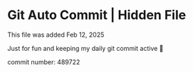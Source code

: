 # Git Auto Commit | Hidden File

This file was added Feb 12, 2025

Just for fun and keeping my daily git commit active 🤪

commit number: 489722
